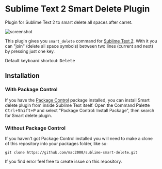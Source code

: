 Sublime Text 2 Smart Delete Plugin
==================================

Plugin for Sublime Text 2 to smart delete all spaces after carret.

![screenshot](http://github.com/mac2000/sublime-smart-delete/raw/master/sublime-smart-delete.gif)

This plugin gives you `smart_delete` command for [Sublime Text 2][sublime]. With it you can "join" (delete all space symbols) between two lines (current and next) by pressing just one key.

Default keyboard shortcut: <kbd>Delete</kbd>

Installation
------------

### With Package Control ###

If you have the [Package Control][package_control] package installed, you can install Smart delete plugin from inside Sublime Text itself. Open the Command Palette <kbd>Ctrl+Shift+P</kbd> and select "Package Control: Install Package", then search for Smart delete plugin.

### Without Package Control ###

If you haven't got Package Control installed you will need to make a clone of this repository into your packages folder, like so:

    git clone https://github.com/mac2000/sublime-smart-delete.git


[sublime]: http://www.sublimetext.com/
[package_control]: http://wbond.net/sublime_packages/package_control

If you find error feel free to create issue on this repository.